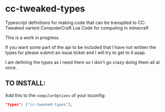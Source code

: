 # cc-tweaked-types
Typescript definitions for making code that can be transpiled to CC: Tweaked varient ComputerCraft Lua Code for computing in minecraft

This is a work in progress.

If you want some part of the api to be included that I have not written the types for please submit an issue ticket and I will try to get to it asap.

I am defining the types as I need them so I don't go crazy doing them all at once.

## **TO INSTALL:**
Add this to the `compilerOptions` of your tsconfig:
```json
"types": ["cc-tweaked-types"],
```
